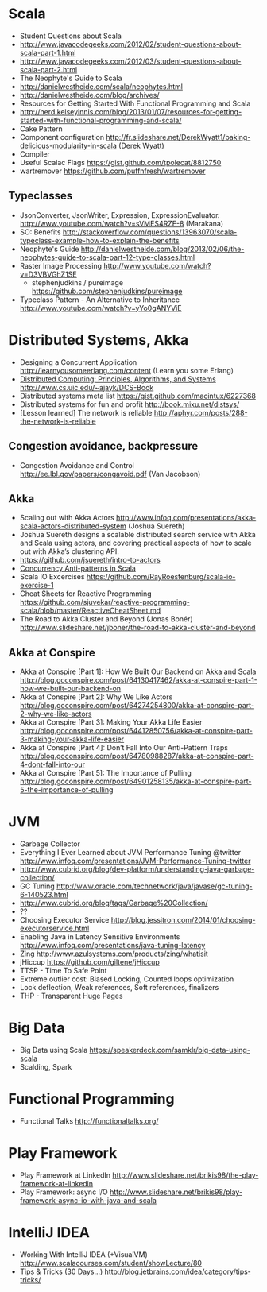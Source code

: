 Scala
=====

* Student Questions about Scala
 * http://www.javacodegeeks.com/2012/02/student-questions-about-scala-part-1.html
 * http://www.javacodegeeks.com/2012/03/student-questions-about-scala-part-2.html
* The Neophyte's Guide to Scala
 * http://danielwestheide.com/scala/neophytes.html
 * http://danielwestheide.com/blog/archives/
* Resources for Getting Started With Functional Programming and Scala 
 * http://nerd.kelseyinnis.com/blog/2013/01/07/resources-for-getting-started-with-functional-programming-and-scala/
* Cake Pattern
 * Component configuration http://fr.slideshare.net/DerekWyatt1/baking-delicious-modularity-in-scala (Derek Wyatt)
* Compiler
 * Useful Scalac Flags https://gist.github.com/tpolecat/8812750
 * wartremover https://github.com/puffnfresh/wartremover

Typeclasses
-----------
* JsonConverter, JsonWriter, Expression, ExpressionEvaluator. http://www.youtube.com/watch?v=sVMES4RZF-8 (Marakana)
* SO: Benefits http://stackoverflow.com/questions/13963070/scala-typeclass-example-how-to-explain-the-benefits
* Neophyte's Guide http://danielwestheide.com/blog/2013/02/06/the-neophytes-guide-to-scala-part-12-type-classes.html
* Raster Image Processing http://www.youtube.com/watch?v=D3VBVGhZ1SE
  * stephenjudkins / pureimage https://github.com/stephenjudkins/pureimage
* Typeclass Pattern - An Alternative to Inheritance http://www.youtube.com/watch?v=yYo0gANYViE

Distributed Systems, Akka
=========================

* Designing a Concurrent Application http://learnyousomeerlang.com/content (Learn you some Erlang)
* [Distributed Computing: Principles, Algorithms, and Systems](http://tnij.org/distributedcomputing) http://www.cs.uic.edu/~ajayk/DCS-Book
* Distributed systems meta list https://gist.github.com/macintux/6227368
* Distributed systems for fun and profit http://book.mixu.net/distsys/
* [Lesson learned] The network is reliable http://aphyr.com/posts/288-the-network-is-reliable

Congestion avoidance, backpressure
----------------------------------
* Congestion Avoidance and Control http://ee.lbl.gov/papers/congavoid.pdf (Van Jacobson)
 
Akka
-----
* Scaling out with Akka Actors http://www.infoq.com/presentations/akka-scala-actors-distributed-system (Joshua Suereth)
 * Joshua Suereth designs a scalable distributed search service with Akka and Scala using actors, and covering practical aspects of how to scale out with Akka’s clustering API.
 * https://github.com/jsuereth/intro-to-actors
* [Concurrency Anti-patterns in Scala](http://www.youtube.com/watch?v=dCEZDlH1ygo)
* Scala IO Excercises https://github.com/RayRoestenburg/scala-io-exercise-1
* Cheat Sheets for Reactive Programming https://github.com/sjuvekar/reactive-programming-scala/blob/master/ReactiveCheatSheet.md
* The Road to Akka Cluster and Beyond (Jonas Bonér) http://www.slideshare.net/jboner/the-road-to-akka-cluster-and-beyond

Akka at Conspire
----------------
* Akka at Conspire [Part 1]: How We Built Our Backend on Akka and Scala http://blog.goconspire.com/post/64130417462/akka-at-conspire-part-1-how-we-built-our-backend-on
* Akka at Conspire [Part 2]: Why We Like Actors http://blog.goconspire.com/post/64274254800/akka-at-conspire-part-2-why-we-like-actors
* Akka at Conspire [Part 3]: Making Your Akka Life Easier http://blog.goconspire.com/post/64412850756/akka-at-conspire-part-3-making-your-akka-life-easier
* Akka at Conspire [Part 4]: Don’t Fall Into Our Anti-Pattern Traps http://blog.goconspire.com/post/64780988287/akka-at-conspire-part-4-dont-fall-into-our
* Akka at Conspire [Part 5]: The Importance of Pulling http://blog.goconspire.com/post/64901258135/akka-at-conspire-part-5-the-importance-of-pulling

JVM
===
* Garbage Collector
 * Everything I Ever Learned about JVM Performance Tuning @twitter http://www.infoq.com/presentations/JVM-Performance-Tuning-twitter
 * http://www.cubrid.org/blog/dev-platform/understanding-java-garbage-collection/
 * GC Tuning http://www.oracle.com/technetwork/java/javase/gc-tuning-6-140523.html
 * http://www.cubrid.org/blog/tags/Garbage%20Collection/
* ??
 * Choosing Executor Service http://blog.jessitron.com/2014/01/choosing-executorservice.html
* Enabling Java in Latency Sensitive Environments http://www.infoq.com/presentations/java-tuning-latency
 * Zing http://www.azulsystems.com/products/zing/whatisit
 * jHiccup https://github.com/giltene/jHiccup
 * TTSP - Time To Safe Point
 * Extreme outlier cost: Biased Locking, Counted loops optimization
 * Lock deflection, Weak references, Soft references, finalizers
 * THP - Transparent Huge Pages


Big Data
========
* Big Data using Scala https://speakerdeck.com/samklr/big-data-using-scala
 * Scalding, Spark

Functional Programming
======================
* Functional Talks http://functionaltalks.org/

Play Framework
==============
* Play Framework at LinkedIn http://www.slideshare.net/brikis98/the-play-framework-at-linkedin
* Play Framework: async I/O http://www.slideshare.net/brikis98/play-framework-async-io-with-java-and-scala

IntelliJ IDEA
=============
* Working With IntelliJ IDEA (+VisualVM) http://www.scalacourses.com/student/showLecture/80
* Tips & Tricks (30 Days...) http://blog.jetbrains.com/idea/category/tips-tricks/

